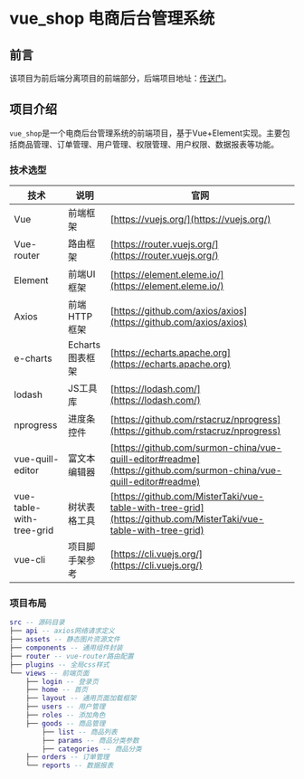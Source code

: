 # vue_shop 电商后台管理系统

## 前言

该项目为前后端分离项目的前端部分，后端项目地址：[传送门](https://github.com/macrozheng/mall)。

## 项目介绍

`vue_shop`是一个电商后台管理系统的前端项目，基于Vue+Element实现。主要包括商品管理、订单管理、用户管理、权限管理、用户权限、数据报表等功能。


### 技术选型

技术 | 说明 | 官网
----|----|----
Vue | 前端框架 | [https://vuejs.org/](https://vuejs.org/)
Vue-router | 路由框架 | [https://router.vuejs.org/](https://router.vuejs.org/)
Element | 前端UI框架 | [https://element.eleme.io/](https://element.eleme.io/)
Axios | 前端HTTP框架 | [https://github.com/axios/axios](https://github.com/axios/axios)
e-charts | Echarts图表框架 | [https://echarts.apache.org](https://echarts.apache.org)
lodash | JS工具库 | [https://lodash.com/](https://lodash.com/)
nprogress | 进度条控件 | [https://github.com/rstacruz/nprogress](https://github.com/rstacruz/nprogress)
vue-quill-editor | 富文本编辑器 | [https://github.com/surmon-china/vue-quill-editor#readme](https://github.com/surmon-china/vue-quill-editor#readme)
vue-table-with-tree-grid | 树状表格工具 | [https://github.com/MisterTaki/vue-table-with-tree-grid](https://github.com/MisterTaki/vue-table-with-tree-grid)
vue-cli | 项目脚手架参考 | [https://cli.vuejs.org/](https://cli.vuejs.org/)

### 项目布局

``` lua
src -- 源码目录
├── api -- axios网络请求定义
├── assets -- 静态图片资源文件
├── components -- 通用组件封装
├── router -- vue-router路由配置
├── plugins -- 全局css样式
└── views -- 前端页面
    ├── login -- 登录页
    ├── home -- 首页
    ├── layout -- 通用页面加载框架
    ├── users -- 用户管理
    ├── roles -- 添加角色
    ├── goods -- 商品管理
        ├── list -- 商品列表
        ├── params -- 商品分类参数
        ├── categories -- 商品分类
    ├── orders -- 订单管理
    └── reports -- 数据报表
```
